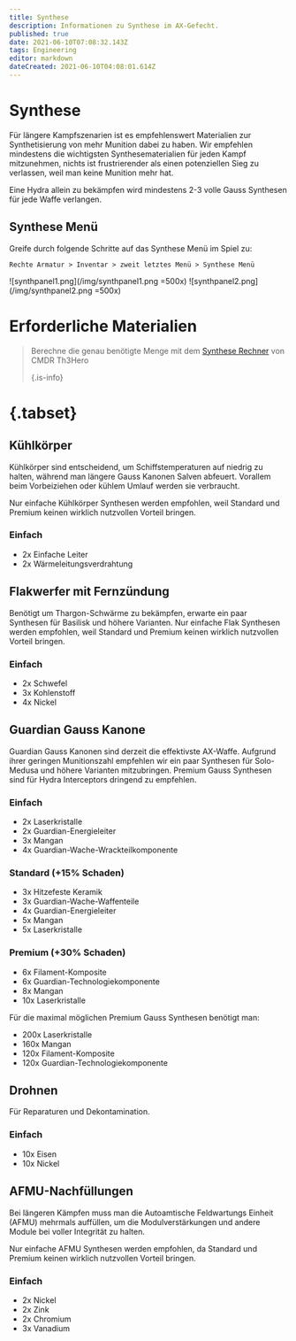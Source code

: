 ```yaml
---
title: Synthese
description: Informationen zu Synthese im AX-Gefecht.
published: true
date: 2021-06-10T07:08:32.143Z
tags: Engineering
editor: markdown
dateCreated: 2021-06-10T04:08:01.614Z
---
```


# Synthese
Für längere Kampfszenarien ist es empfehlenswert Materialien zur Synthetisierung von mehr Munition dabei zu haben. Wir empfehlen mindestens die wichtigsten Synthesematerialien für jeden Kampf mitzunehmen, nichts ist frustrierender als einen potenziellen Sieg zu verlassen, weil man keine Munition mehr hat.

Eine Hydra allein zu bekämpfen wird mindestens 2-3 volle Gauss Synthesen für jede Waffe verlangen.

## Synthese Menü

Greife durch folgende Schritte auf das Synthese Menü im Spiel zu:

`Rechte Armatur > Inventar > zweit letztes Menü > Synthese Menü`

![synthpanel1.png](/img/synthpanel1.png =500x) ![synthpanel2.png](/img/synthpanel2.png =500x)

# Erforderliche Materialien
> Berechne die genau benötigte Menge mit dem [Synthese Rechner](/en/synthesiscalculator) von CMDR Th3Hero 
> 
> {.is-info}
# {.tabset}
## Kühlkörper

Kühlkörper sind entscheidend, um Schiffstemperaturen auf niedrig zu halten, während man längere Gauss Kanonen Salven abfeuert. Vorallem beim Vorbeiziehen oder kühlem Umlauf werden sie verbraucht.

Nur einfache Kühlkörper Synthesen werden empfohlen, weil Standard und Premium keinen wirklich nutzvollen Vorteil bringen.

### Einfach
- 2x Einfache Leiter
- 2x Wärmeleitungsverdrahtung

## Flakwerfer mit Fernzündung
Benötigt um Thargon-Schwärme zu bekämpfen, erwarte ein paar Synthesen für Basilisk und höhere Varianten. Nur einfache Flak Synthesen werden empfohlen, weil Standard und Premium keinen wirklich nutzvollen Vorteil bringen.

### Einfach

- 2x Schwefel
- 3x Kohlenstoff
- 4x Nickel

## Guardian Gauss Kanone
Guardian Gauss Kanonen sind derzeit die effektivste AX-Waffe. Aufgrund ihrer geringen Munitionszahl empfehlen wir ein paar Synthesen für Solo-Medusa und höhere Varianten mitzubringen. Premium Gauss Synthesen sind für Hydra Interceptors dringend zu empfehlen.

### Einfach

- 2x Laserkristalle
- 2x Guardian-Energieleiter
- 3x Mangan
- 4x Guardian-Wache-Wrackteilkomponente

### Standard (+15% Schaden)

- 3x Hitzefeste Keramik
- 3x Guardian-Wache-Waffenteile
- 4x Guardian-Energieleiter
- 5x Mangan
- 5x Laserkristalle

### Premium (+30% Schaden)

- 6x Filament-Komposite
- 6x Guardian-Technologiekomponente
- 8x Mangan
- 10x Laserkristalle

Für die maximal möglichen Premium Gauss Synthesen benötigt man:

- 200x Laserkristalle
- 160x Mangan
- 120x Filament-Komposite
- 120x Guardian-Technologiekomponente

## Drohnen
Für Reparaturen und Dekontamination.

### Einfach
- 10x Eisen
- 10x Nickel

## AFMU-Nachfüllungen
Bei längeren Kämpfen muss man die Autoamtische Feldwartungs Einheit (AFMU) mehrmals auffüllen, um die Modulverstärkungen und andere Module bei voller Integrität zu halten.

Nur einfache AFMU Synthesen werden empfohlen, da Standard und Premium keinen wirklich nutzvollen Vorteil bringen.

### Einfach
- 2x Nickel
- 2x Zink
- 2x Chromium
- 3x Vanadium

